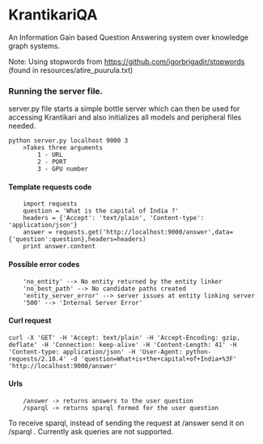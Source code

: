 # KrantikariQA
An Information Gain based Question Answering system over knowledge graph systems.


Note: Using stopwords from https://github.com/igorbrigadir/stopwords (found in resources/atire_puurula.txt)

### Running the server file.
server.py file starts a simple bottle server which can then be used for accessing Krantikari and also initializes all models and peripheral files needed.
```
python server.py localhost 9000 3
    >Takes three arguments
        1 - URL
        2 - PORT
        3 - GPU number
```

#### Template requests code

        import requests
        question = 'What is the capital of India ?'
        headers = {'Accept': 'text/plain', 'Content-type': 'application/json'}
        answer = requests.get('http://localhost:9000/answer',data={'question':question},headers=headers)
        print answer.content

#### Possible error codes
        'no_entity' --> No entity returned by the entity linker
        'no_best_path' --> No candidate paths created
        'entity_server_error' --> server issues at entity linking server
        '500' --> 'Internal Server Error'

#### Curl request
    curl -X 'GET' -H 'Accept: text/plain' -H 'Accept-Encoding: gzip, deflate' -H 'Connection: keep-alive' -H 'Content-Length: 41' -H 'Content-type: application/json' -H 'User-Agent: python-requests/2.18.4' -d 'question=What+is+the+capital+of+India+%3F' 'http://localhost:9000/answer'

#### Urls
        /answer -> returns answers to the user question
        /sparql -> returns sparql formed for the user question

To receive sparql, instead of sending the request at /answer send it on /sparql . Currently ask queries are not supported.
